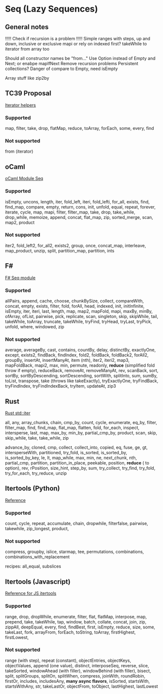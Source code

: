 # Seq (Lazy Sequences)

## General notes

!!!!! Check if recursion is a problem !!!!!
Simple ranges with steps, up and down, inclusive or exclusive
mapi or rely on indexed first?
takeWhile
to iterator
from array too

Should all constructor names be "from..."
Use Option instead of Empty and Next; or enabpe mapIfNext
Remove recursion problems
Persistent collections?
Danger of compare to Empty, need isEmpty

Array stuff like zip2by

## TC39 Proposal

[Iterator helpers](https://github.com/tc39/proposal-iterator-helpers)

### Supported

map, filter, take, drop, flatMap, reduce, toArray, forEach, some, every, find

### Not supported

from (iterator)

## oCaml

[oCaml Module Seq](https://v2.ocaml.org/api/Seq.html)

### Supported

isEmpty, uncons, length, iter, fold_left, iteri, fold_lefti, for_all, exists, find, find_map, compare, empty, return, cons, init, unfold, equal, repeat, forever, iterate, cycle, map, mapi, filter, filter_map, take, drop, take_while, drop_while, memoize, append, concat, flat_map, zip, sorted_merge, scan, map2, product

### Not supported

iter2, fold_left2, for_all2, exists2, group, once, concat_map, interleave, map_product, unzip, split, partition_map, partition, ints

## F#

[F# Seq module](https://fsharp.github.io/fsharp-core-docs/reference/fsharp-collections-seqmodule.html#cache)

### Supported

allPairs, append, cache, choose, chunkBySize, collect, compareWith, concat, empty, exists, filter, fold, forAll, head, indexed, init, initInfinite, isEmpty, iter, iteri, last, length, map, map2, mapFold, mapi, maxBy, minBy, ofArray, ofList, pairwise, pick, replicate, scan, singleton, skip, skipWhile, tail, takeWhile, toArray, truncate, takeWhile, tryFind, tryHead, tryLast, tryPick, unfold, where, windowed, zip

### Not supported

average, averageBy, cast, contains, countBy, delay, distinctBy, exactlyOne, except, exists2, findBack, findIndex, fold2, foldBack, foldBack2, forAll2, groupBy, insertAt, insertManyAt, item (nth), iter2, iteri2, map3, mapFoldBack, mapi2, max, min, permute, readonly, **reduce** (simplified fold throw if empty), reduceBack, removeAt, removeManyAt, rev, scanBack, sort, sortBy, sortByDescending, sortDescending, sortWith, splitInto, sum, sumBy, toList, transpose, take (throws like takeExactly), tryExactlyOne, tryFindBack, tryFindIndex, tryFindIndexBack, tryItem, updateAt, zip3

## Rust

[Rust std::iter](https://doc.rust-lang.org/stable/std/iter/)

all, any, array_chunks, chain, cmp_by, count, cycle, enumerate, eq_by, filter, filter_map, find, find_map, flat_map, flatten, fold, for_each, inspect, intersperse, last, map, max_by, min_by, partial_cmp_by, product, scan, skip, skip_while, take, take_while, zip

advance_by, cloned, cmp, collect, collect_into, copied, eq, fuse, ge, gt, intersperseWith, partitioned, try_fold, is_sorted, is_sorted_by, is_sorted_by_key, le, lt, map_while, max, min, ne, next_chunk, nth, partial_cmp, partition, partition_in_place, peekable, position, **reduce** ( to option), rev, rPosition, size_hint, step_by, sum, try_collect, try_find, try_fold, try_for_each, try_reduce, unzip

## Itertools (Python)

[Reference](https://docs.python.org/3/library/itertools.html)

### Supported

count, cycle, repeat, accumulate, chain, dropwhile, filterfalse, pairwise, takewhile, zip_longest, product,

### Not supported

compress, groupby, islice, starmap, tee, permutations, combinations, combinations_with_replacement

recipes: all_equal, subslices

## Itertools (Javascript)

[Reference for JS itertools](https://github.com/iter-tools/iter-tools/blob/v7.5.0/API.md)

### Supported

range, drop, dropWhile, enumerate, filter, flat, flatMap, interpose, map, prepend, take, takeWhile, tap, window, batch, collate, concat, join, zip, zippAll, deepEqual, every, find, findBest, first, isEmpty, reduce, size, some, takeLast, fork, arrayFrom, forEach, toString, toArray, firstHighest, firstLowest,

### Not supported

range (with step), repeat (constant), objectEntries, objectKeys, objectValues, append (one value), distinct, interposeSeq, reverse, slice, takeSorted, windowAhead (with filler), windowBehind (with filler), bisect, split, splitGroups, splitOn, splitWhen, compress, joinWith, roundRobin, firstOr, includes, includesAny, **many async flavors**, isSorted, startsWith, startsWithAny, str, takeLastOr, objectFrom, toObject, lastHighest, lastLowest

